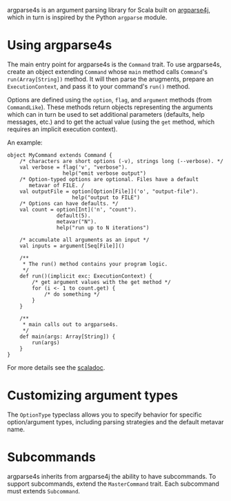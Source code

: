 argparse4s is an argument parsing library for Scala built on
[argparse4j][], which in turn is inspired by the Python `argparse`
module.

[argparse4j]: http://argparse4j.sourceforge.net

# Using argparse4s

The main entry point for argparse4s is the `Command` trait. To use argparse4s,
create an object extending `Command` whose `main` method calls `Command`'s
`run(Array[String])` method. It will then parse the arugments, prepare an
`ExecutionContext`, and pass it to your command's `run()` method.

Options are defined using the `option`, `flag`, and `argument` methods (from
`CommandLike`). These methods return objects representing the arguments which
can in turn be used to set additional parameters (defaults, help messages,
etc.) and to get the actual value (using the `get` method, which requires an
implicit execution context).

An example:

    object MyCommand extends Command {
        /* characters are short options (-v), strings long (--verbose). */
        val verbose = flag('v', "verbose").
                      help("emit verbose output")
        /* Option-typed options are optional. Files have a default
           metavar of FILE. /
        val outputFile = option[Option[File]]('o', "output-file").
                         help("output to FILE")
        /* Options can have defaults. */
        val count = option[Int]('n', "count").
                    default(5).
                    metavar("N").
                    help("run up to N iterations")

        /* accumulate all arguments as an input */
        val inputs = argument[Seq[File]]()

        /**
         * The run() method contains your program logic.
         */
        def run()(implicit exc: ExecutionContext) {
            /* get argument values with the get method */
            for (i <- 1 to count.get) {
                /* do something */
            }
        }

        /**
         * main calls out to argparse4s.
         */
        def main(args: Array[String]) {
            run(args)
        }
    }

For more details see the [scaladoc][].

[scaladoc]: http://elehack.net/projects/argparse4s/scaladoc/

# Customizing argument types

The `OptionType` typeclass allows you to specify behavior for specific
option/argument types, including parsing strategies and the default metavar
name.

# Subcommands

argparse4s inherits from argparse4j the ability to have subcommands. To
support subcommands, extend the `MasterCommand` trait. Each subcommand must
extends `Subcommand`.